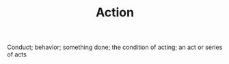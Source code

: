 ---
title: Action
letter: A
permalink: "/definitions/bld-action.html"
body: Conduct; behavior; something done; the condition of acting; an act or series
  of acts
published_at: '2018-07-07'
source: Black's Law Dictionary 2nd Ed (1910)
layout: post
---